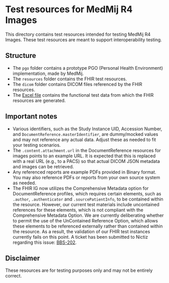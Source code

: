 # Test resources for MedMij R4 Images  

This directory contains test resources intended for testing MedMij R4 Images. These test resources are meant to support interoperability testing.

## Structure  
- The `pgo` folder contains a prototype PGO (Personal Health Environment) implementation, made by MedMij.
- The `resources` folder contains the FHIR test resources.
- The `dicom` folder contains DICOM files referenced by the FHIR resources.
- The [Excel file](https://github.com/Stichting-MedMij/MedMij-R4-Images/blob/1.0.0-beta.1/test/Testdata_MedMij_Beeldbeschikbaarheid_1.0.0-beta.1.xlsx) contains the functional test data from which the FHIR resources are generated.

## Important notes
- Various identifiers, such as the Study Instance UID, Accession Number, and `DocumentReference.masterIdentifier`, are dummy/mocked values and may not reference any actual data. Adjust these as needed to fit your testing scenarios.
- The `.content.attachment.url` in the DocumentReference resources for images points to an example URL. It is expected that this is replaced with a real URL (e.g., to a PACS) so that actual DICOM JSON metadata and images can be retrieved.  
- Any referenced reports are example PDFs provided in Binary format. You may also reference PDFs or reports from your own source system as needed.
- The FHIR IG now utilizes the Comprehensive Metadata option for DocumentReference profiles, which requires certain elements, such as `.author`, `.authenticator` and `.sourcePatientInfo`, to be contained within the resource. However, our current test materials include uncontained references for these elements, which is not compliant with the Comprehensive Metadata Option. We are currently deliberating whether to permit the use of the UnContained Reference Option, which allows these elements to be referenced externally rather than contained within the resource. As a result, the validation of our FHIR test instances currently fails on this point. A ticket has been submitted to Nictiz regarding this issue: [BBS-202](https://nictiz.atlassian.net/browse/BBS-202).

## Disclaimer
These resources are for testing purposes only and may not be entirely correct.